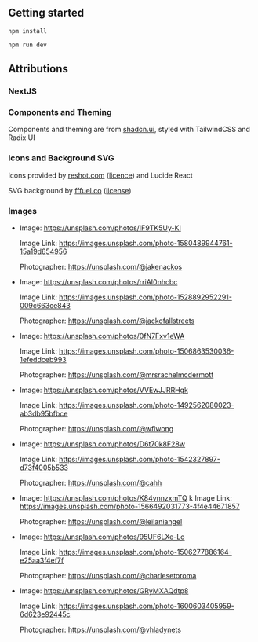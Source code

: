 ## Getting started

```
npm install
```

```
npm run dev
```

## Attributions

### NextJS

### Components and Theming

Components and theming are from [shadcn.ui](https://ui.shadcn.com/), styled with TailwindCSS and Radix UI

### Icons and Background SVG

Icons provided by [reshot.com](reshot.com) ([licence](https://www.reshot.com/license/)) and Lucide React

SVG background by [fffuel.co](https://fffuel.co/) ([license](https://fffuel.co/license/))

### Images

- Image: https://unsplash.com/photos/IF9TK5Uy-KI

  Image Link: https://images.unsplash.com/photo-1580489944761-15a19d654956

  Photographer: https://unsplash.com/@jakenackos

- Image: https://unsplash.com/photos/rriAI0nhcbc

  Image Link: https://images.unsplash.com/photo-1528892952291-009c663ce843

  Photographer: https://unsplash.com/@jackofallstreets

- Image: https://unsplash.com/photos/0fN7Fxv1eWA

  Image Link: https://images.unsplash.com/photo-1506863530036-1efeddceb993

  Photographer: https://unsplash.com/@mrsrachelmcdermott

- Image: https://unsplash.com/photos/VVEwJJRRHgk

  Image Link: https://images.unsplash.com/photo-1492562080023-ab3db95bfbce

  Photographer: https://unsplash.com/@wflwong

- Image: https://unsplash.com/photos/D6t70k8F28w

  Image Link: https://images.unsplash.com/photo-1542327897-d73f4005b533

  Photographer: https://unsplash.com/@cahh

- Image: https://unsplash.com/photos/K84vnnzxmTQ
  k
  Image Link: https://images.unsplash.com/photo-1566492031773-4f4e44671857

  Photographer: https://unsplash.com/@leilaniangel

- Image: https://unsplash.com/photos/95UF6LXe-Lo

  Image Link: https://images.unsplash.com/photo-1506277886164-e25aa3f4ef7f

  Photographer: https://unsplash.com/@charlesetoroma

- Image: https://unsplash.com/photos/GRyMXAQdtp8

  Image Link: https://images.unsplash.com/photo-1600603405959-6d623e92445c

  Photographer: https://unsplash.com/@vhladynets
